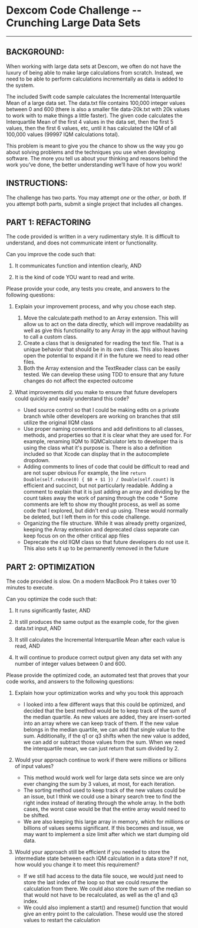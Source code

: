 # Dexcom Code Challenge -- Crunching Large Data Sets

-------------------------------------------------------


## BACKGROUND:

When working with large data sets at Dexcom, we often do not have the luxury of being able to make large calculations from scratch.  Instead, we need to be able to perform calculations incrementally as data is added to the system.


The included Swift code sample calculates the Incremental Interquartile Mean of a large data set.  The data.txt file contains 100,000 integer values between 0 and 600 (there is also a smaller file data-20k.txt with 20k values to work with to make things a little faster).  The given code calculates the Interquartile Mean of the first 4 values in the data set, then the first 5 values, then the first 6 values, etc, until it has calculated the IQM of all 100,000 values (99997 IQM calculations total).


This problem is meant to give you the chance to show us the way you go about solving problems and the techniques you use when developing software.  The more you tell us about your thinking and reasons behind the work you’ve done, the better understanding we’ll have of how you work!


## INSTRUCTIONS:

The challenge has two parts. You may attempt *one* or the *other*, or *both*. If you attempt both parts, submit a single project that includes all changes.


## PART 1: REFACTORING

The code provided is written in a very rudimentary style. It is difficult to understand, and does not communicate intent or functionality.


Can you improve the code such that:


1. It communicates function and intention clearly, AND

2. It is the kind of code YOU want to read and write.


Please provide your code, any tests you create, and answers to the following questions:


1. Explain your improvement process, and why you chose each step.
    1) Move the calculate:path method to an Array<Int> extension.  This will allow us to act on the data directly, which will improve readability as well as give this functionality to any Array<Int> in the app without having to call a custom class.
    2) Create a class that is designated for reading the text file.  That is a unique behavior that should be in its own class.  This also leaves open the potential to expand it if in the future we need to read other files.
    3) Both the Array<Int> extension and the TextReader class can be easily tested.  We can develop these using TDD to ensure that any future changes do not affect the expected outcome

2. What improvements did you make to ensure that future developers could quickly and easily understand this code?
    * Used source control so that I could be making edits on a private branch while other developers are working on branches that still utilize the original IIQM class
    * Use proper naming conventions and add definitions to all classes, methods, and properties so that it is clear what they are used for.
        For example, renaming IIQM to IIQMCalculator lets to developer tha is using the class what it's purpose is.  There is also a definition included so that Xcode can display that in the autocomplete dropdown.
    * Adding comments to lines of code that could be difficult to read and are not super obvious
        For example, the line `return Double(self.reduce(0) { $0 + $1 }) / Double(self.count)` is efficient and succinct, but not particularly readable.  Adding a comment to explain that it is just adding an array and dividing by the count takes away the work of parsing through the code
            * Some comments are left to show my thought process, as well as some code that I explored, but didn't end up using.  These would normally be deleted, but I left them in for this code challenge. 
    * Organizing the file structure.  While it was already pretty organized, keeping the Array extension and deprecated class separate can keep focus on on the other critical app files
    * Deprecate the old IIQM class so that future developers do not use it. This also sets it up to be permanently removed in the future



## PART 2: OPTIMIZATION

The code provided is slow.  On a modern MacBook Pro it takes over 10 minutes to execute.

Can you optimize the code such that:


1. It runs significantly faster, AND

2. It still produces the same output as the example code, for the given data.txt input, AND

3. It still calculates the Incremental Interquartile Mean after each value is read, AND

4. It will continue to produce correct output given any data set with any number of integer values between 0 and 600.


Please provide the optimized code, an automated test that proves that your code works, and answers to the following questions:


1. Explain how your optimization works and why you took this approach
    * I looked into a few different ways that this could be optimized, and decided that the best method would be to keep track of the sum of the median quartile.  As new values are added, they are insert-sorted into an array where we can keep track of them.  If the new value belongs in the median quartile, we can add that single value to the sum.  Additionally, if the q1 or q3 shifts when the new value is added, we can add or subtract those values from the sum.  When we need the interquartile mean, we can just return that sum divided by 2.

2. Would your approach continue to work if there were millions or billions of input values?
    * This method would work well for large data sets since we are only ever changing the sum by 3 values, at most, for each iteration.
    * The sorting method used to keep track of the new values could be an issue, but I think we could use a binary search tree to find the right index instead of iterating through the whole array.  In the both cases, the worst case would be that the entire array would need to be shifted.
    * We are also keeping this large array in memory, which for millions or billions of values seems significant.  If this becomes and issue, we may want to implement a size limit after which we start dumping old data.

3. Would your approach still be efficient if you needed to store the intermediate state between each IQM calculation in a data store?  If not, how would you change it to meet this requirement?
    * If we still had access to the data file souce, we would just need to store the last index of the loop so that we could resume the calculation from there.  We could also store the sum of the median so that would not have to be recalculated, as well as the q1 and q3 index.
    * We could also implement a start() and resume() function that would give an entry point to the calculation.  These would use the stored values to restart the calculation
